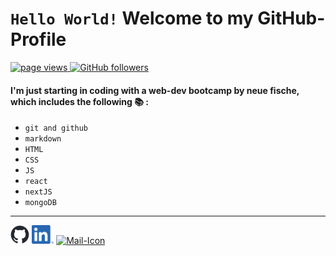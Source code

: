 # `Hello World!` Welcome to my GitHub-Profile 

  <a href="https://github.com/e-steffen">
    <img src="https://komarev.com/ghpvc/?username=e-steffen" alt="page views">
  </a>
  <a href="https://github.com/e-steffen?tab=followers">
    <img alt="GitHub followers" src="https://img.shields.io/github/followers/e-steffen?color=green&logo=github">
  </a>


#### I'm just starting in coding with a web-dev bootcamp by neue fische, which includes the following 📚 :  
- `git and github`
- `markdown`
- `HTML`
- `CSS`
- `JS`
- `react`
- `nextJS`
- `mongoDB`

------

<a href="https://e-steffen.github.io/my-portfolio/" target="_blank" rel="noopener noreferrer" title="GitHub-Portfolio of Steffen"><img src="https://raw.githubusercontent.com/e-Steffen/my-portfolio/main/img/github-mark.png" height="30px"></a> <a href="https://www.linkedin.com/in/steffen-zierold/" target="_blank" rel="oopener noreferrer" title="LinkedIn-Profle of Steffen"><img src="https://github.com/e-Steffen/my-portfolio/blob/main/img/LinkedIn-Logos/LinkedIn-Logos/LI-In-Bug.png" height="30px"></a> <a href="mailto:steffen.zierold@outlook.com" title="send me an eMail"><img src="https://e-steffen.github.io/my-portfolio/img/mail%2032.png" alt="Mail-Icon"></a>


